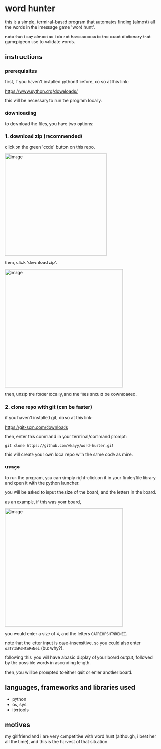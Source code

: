 # word hunter

this is a simple, terminal-based program that automates finding (almost) all the words in the imessage game 'word hunt'.

note that i say almost as i do not have access to the exact dictionary that gamepigeon use to validate words.

## instructions

### prerequisites


first, if you haven't installed python3 before, do so at this link:

https://www.python.org/downloads/

this will be necessary to run the program locally.


### downloading


to download the files, you have two options:


### 1. download zip (recommended)


click on the green 'code' button on this repo.


<img width="335" alt="image" src="https://github.com/vkayy/word-hunter/assets/62311142/3f677cae-b8a6-4352-93d6-7bae332ab337">


then, click 'download zip'.


<img width="388" alt="image" src="https://github.com/vkayy/word-hunter/assets/62311142/bc86b565-1f9e-4639-aeb3-97884b6a3d24">


then, unzip the folder locally, and the files should be downloaded.


### 2. clone repo with git (can be faster)


if you haven't installed git, do so at this link:

https://git-scm.com/downloads

then, enter this command in your terminal/command prompt:

```
git clone https://github.com/vkayy/word-hunter.git
```

this will create your own local repo with the same code as mine.


### usage


to run the program, you can simply right-click on it in your finder/file library and open it with the python launcher.

you will be asked to input the size of the board, and the letters in the board.


as an example, if this was your board,

<img width="388" alt="image" src="https://github.com/vkayy/word-hunter/assets/62311142/5f545954-ded8-4869-95f2-a034562f8bb8">

you would enter a size of `4`, and the letters `OATRIHPSHTNRENEI`.

note that the letter input is case-insensitive, so you could also enter `oaTrIhPsHtnReNei` (but why?).


following this, you will have a basic display of your board output, followed by the possible words in ascending length.

then, you will be prompted to either quit or enter another board.


## languages, frameworks and libraries used

- python
- os, sys
- itertools

## motives

my girlfriend and i are very competitive with word hunt (although, i beat her all the time), and this is the harvest of that situation.
